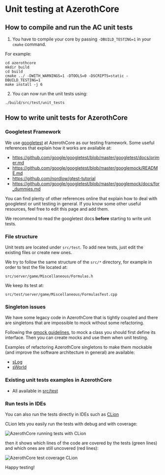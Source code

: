 # Unit testing at AzerothCore

## How to compile and run the AC unit tests

1. You have to compile your core by passing `-DBUILD_TESTING=1` in your `cmake` command. 

For example:

```
cd azerothcore
mkdir build
cd build
cmake ../ -DWITH_WARNINGS=1 -DTOOLS=0 -DSCRIPTS=static -DBUILD_TESTING=1
make install -j 6
```

2. You can now run the unit tests using:

```
./build/src/test/unit_tests
```

## How to write unit tests for AzerothCore

### Googletest Framework

We use [googletest](https://github.com/google/googletest) at AzerothCore as our testing framework. Some useful references that explain how it works are available at:

- https://github.com/google/googletest/blob/master/googletest/docs/primer.md
- https://github.com/google/googletest/blob/master/googlemock/README.md
- https://github.com/nordlow/gtest-tutorial
- https://github.com/google/googletest/blob/master/googlemock/docs/for_dummies.md

You can find plenty of other references online that explain how to deal with googletest or unit testing in general. 
If you know some other useful resources, feel free to edit this page and add them.

We recommend to read the googletest docs **before** starting to write unit tests.

### File structure

Unit tests are located under `src/test`. To add new tests, just edit the existing files or create new ones.

We try to follow the same structure of the `src/*` directory, for example in order to test the file located at:

```
src/server/game/Miscellaneous/Formulas.h
```

We keep its test at:

```
src/test/server/game/Miscellaneous/FormulasTest.cpp
```

### Singleton issues

We have some legacy code in AzerothCore that is tightly coupled and there are singletons that are impossible to mock without some refactoring.

Following the [gmock guidelines](https://github.com/google/googletest/blob/master/googlemock/docs/for_dummies.md), to mock a class you should first define its interface. Then you can create mocks and use them when unit testing.

Examples of refactoring AzerothCore singletons to make them mockable (and improve the software architecture in general) are available:

- [sLog](https://github.com/azerothcore/azerothcore-wotlk/pull/3801)
- [sWorld](https://github.com/azerothcore/azerothcore-wotlk/pull/3862)

### Existing unit tests examples in AzerothCore

- All available in [src/test](https://github.com/azerothcore/azerothcore-wotlk/tree/master/src/test)

### Run tests in IDEs

You can also run the tests directly in IDEs such as [CLion](https://github.com/azerothcore/azerothcore-wotlk/discussions/3881) 

CLion lets you easily run the tests with debug and with coverage:

![AzerothCore running tests with CLion](https://user-images.githubusercontent.com/75517/101983422-520a9000-3c7b-11eb-8442-5c9fd18e13f6.png)

then it shows which lines of the code are covered by the tests (green lines) and which ones are still uncovered (red lines):

![AzerothCore test coverage CLion](https://user-images.githubusercontent.com/75517/101983433-6fd7f500-3c7b-11eb-882d-0aed16f0f03a.png)


Happy testing!

